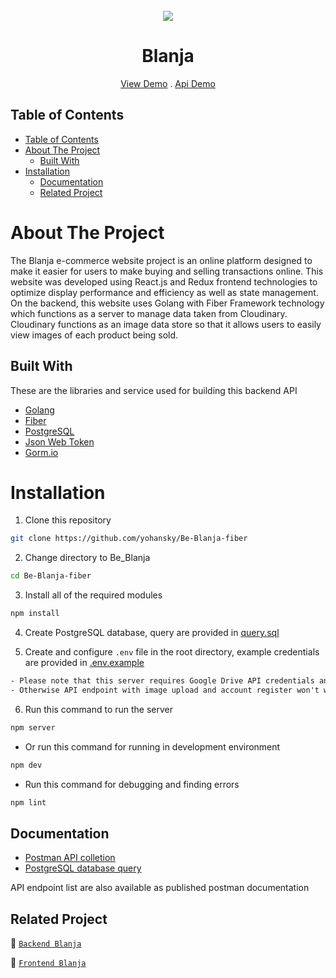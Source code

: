 <br />
  <div align="center">
    <img src="https://github.com/yohansky/Fe-Blanja-React/assets/69236028/d17e913b-a889-40c1-b745-46193b16a9ba"/>
  <br />
  <h1>Blanja</h1>
    <a href="https://github.com/yohansky/Fe-Blanja-React">View Demo</a>
    .
    <a href="https://github.com/yohansky/Be-Blanja-fiber">Api Demo</a>
  </div>

  ## Table of Contents

- [Table of Contents](#table-of-contents)
- [About The Project](#about-the-project)
  - [Built With](#built-with)
- [Installation](#installation)
  - [Documentation](#documentation)
  - [Related Project](#related-project)
 
# About The Project

The Blanja e-commerce website project is an online platform designed to make it easier for users to make buying and selling transactions online. This website was developed using React.js and Redux frontend technologies to optimize display performance and efficiency as well as state management. On the backend, this website uses Golang with Fiber Framework technology which functions as a server to manage data taken from Cloudinary. Cloudinary functions as an image data store so that it allows users to easily view images of each product being sold.

## Built With
These are the libraries and service used for building this backend API

- [Golang](https://go.dev/)
- [Fiber](https://gofiber.io/)
- [PostgreSQL](https://www.postgresql.org/)
- [Json Web Token](https://jwt.io/)
- [Gorm.io](https://gorm.io/index.html)

# Installation
1. Clone this repository

```sh
git clone https://github.com/yohansky/Be-Blanja-fiber
```

2. Change directory to Be_Blanja

```sh
cd Be-Blanja-fiber
```

3. Install all of the required modules

```sh
npm install
```

4. Create PostgreSQL database, query are provided in [query.sql](./query.sql)

5. Create and configure `.env` file in the root directory, example credentials are provided in [.env.example](./.env.example)

```txt
- Please note that this server requires Google Drive API credentials and Gmail service account
- Otherwise API endpoint with image upload and account register won't work properly
```

6. Run this command to run the server

```sh
npm server
```

- Or run this command for running in development environment

```sh
npm dev
```

- Run this command for debugging and finding errors

```sh
npm lint
```

## Documentation

- [Postman API colletion]()
- [PostgreSQL database query](./query.sql)

API endpoint list are also available as published postman documentation

## Related Project
:rocket: [`Backend Blanja`](https://github.com/yohansky/Be-Blanja-fiber)

:rocket: [`Frontend Blanja`](https://github.com/yohansky/Fe-Blanja-React)
